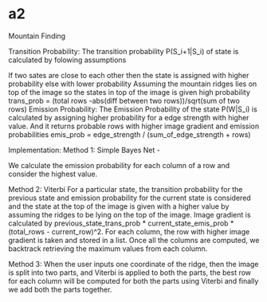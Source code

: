 # a2
Mountain Finding

Transition Probability: The transition probability P(S_i+1|S_i) of state is calculated by folowing assumptions

If two sates are close to each other then the state is assigned with higher probability else with lower probability
Assuming the mountain ridges lies on top of the image so the states in top of the image is given high probability trans_prob = (total rows -abs(diff between two rows))/sqrt(sum of two rows)
Emission Probability: The Emission Probability of the state P(W|S_i) is calculated by assigning higher probability for a edge strength with higher value. And it returns probable rows with higher image gradient and emission probabilities emis_prob = edge_strength / (sum_of_edge_strength + rows)

Implementation: Method 1: Simple Bayes Net -

We calculate the emission probability for each column of a row and consider the highest value.

Method 2: Viterbi For a particular state, the transition probability for the previous state and emission probability for the current state is considered and the state at the top of the image is given with a higher value by assuming the ridges to be lying on the top of the image. Image gradient is calculated by previous_state_trans_prob * current_state_emis_prob * (total_rows - current_row)^2. For each column, the row with higher image gradient is taken and stored in a list. Once all the columns are computed, we backtrack retrieving the maximum values from each column.

Method 3: When the user inputs one coordinate of the ridge, then the image is split into two parts, and Viterbi is applied to both the parts, the best row for each column will be computed for both the parts using Viterbi and finally we add both the parts together.